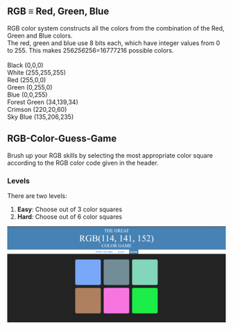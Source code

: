 ## RGB ≡ Red, Green, Blue
RGB color system constructs all the colors from the combination of the Red, Green and Blue colors. <br/>
The red, green and blue use 8 bits each, which have integer values from 0 to 255. This makes 256*256*256=16777216 possible colors.<br/>
<br/>
Black	(0,0,0) <br/>
White (255,255,255) <br/>
Red	(255,0,0) <br/>
Green	(0,255,0) <br/>
Blue (0,0,255) <br/>
Forest Green (34,139,34) <br/>
Crimson (220,20,60) <br/>
Sky Blue (135,206,235) <br/>

## RGB-Color-Guess-Game
Brush up your RGB skills by selecting the most appropriate color square according to the RGB color code given in the header. 

### Levels
There are two levels: <br/>
1. **Easy**: Choose out of 3 color squares <br/>
2. **Hard**: Choose out of 6 color squares <br/>

![RGB_Color_Guess](/ss.png)
